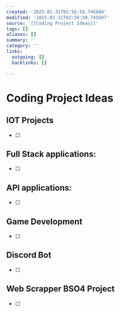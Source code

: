 ```yaml
---
created: '2025-01-31T02:56:50.745604'
modified: '2025-01-31T02:56:50.745607'
source: '[[Coding Project Ideas]]'
tags: []
aliases: []
summary: ''
category: ''
links:
  outgoing: []
  backlinks: []

---
```


# Coding Project Ideas

## IOT Projects
- [ ] 

## Full Stack applications:
- [ ]  

## API applications:
- [ ] 

## Game Development 
- [ ] 

## Discord Bot
- [ ] 

## Web Scrapper BSO4 Project
- [ ] 